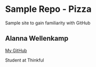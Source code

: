 # Sample Repo - Pizza

Sample site to gain familiarity with GitHub

## Alanna Wellenkamp

[My GitHub](https://github.com/AlannaWellenkamp)

Student at Thinkful
